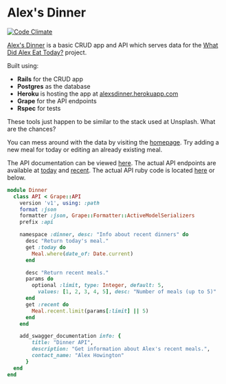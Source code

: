 # Alex's Dinner

[![Code Climate](https://codeclimate.com/github/ash106/alexs_dinner/badges/gpa.svg)](https://codeclimate.com/github/ash106/alexs_dinner)

[Alex's Dinner](https://alexsdinner.herokuapp.com/) is a basic CRUD app and API which serves data for the [What Did Alex Eat Today?](https://github.com/ash106/what_did_alex_eat_today) project.

Built using:

- **Rails** for the CRUD app
- **Postgres** as the database
- **Heroku** is hosting the app at [alexsdinner.herokuapp.com](https://alexsdinner.herokuapp.com/)
- **Grape** for the API endpoints
- **Rspec** for tests

These tools just happen to be similar to the stack used at Unsplash. What are the chances?

You can mess around with the data by visiting the [homepage](https://alexsdinner.herokuapp.com/). Try adding a new meal for today or editing an already existing meal.

The API documentation can be viewed [here](http://alexsdinner.herokuapp.com/api/swagger). The actual API endpoints are available at [today](https://alexsdinner.herokuapp.com/api/v1/dinner/today) and [recent](https://alexsdinner.herokuapp.com/api/v1/dinner/recent). The actual API ruby code is located [here](app/api/dinner/api.rb) or below.

```ruby
module Dinner
  class API < Grape::API
    version 'v1', using: :path
    format :json
    formatter :json, Grape::Formatter::ActiveModelSerializers
    prefix :api

    namespace :dinner, desc: "Info about recent dinners" do
      desc "Return today's meal."
      get :today do
        Meal.where(date_of: Date.current)
      end

      desc "Return recent meals."
      params do
        optional :limit, type: Integer, default: 5,
          values: [1, 2, 3, 4, 5], desc: "Number of meals (up to 5)"
      end
      get :recent do
        Meal.recent.limit(params[:limit] || 5)
      end
    end

    add_swagger_documentation info: {
        title: "Dinner API",
        description: "Get information about Alex's recent meals.",
        contact_name: "Alex Howington"
      }
  end
end
```
